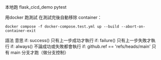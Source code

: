 

本地跑
flask_cicd_demo pytest


用docker 跑測試
在測試完後自動移除 container：
```shll
docker compose -f docker-compose.test.yml up --build --abort-on-container-exit
```



語法	意思
if: success()	只有上一步成功才執行
if: failure()	只有上一步失敗才執行
if: always()	不論成功或失敗都會執行
if: github.ref == 'refs/heads/main'	只有 main 分支才跑（做分支控制）